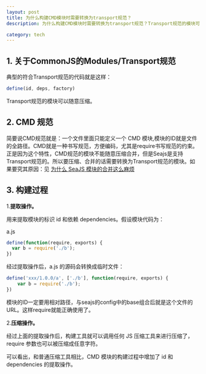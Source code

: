 ```yaml
---
layout: post
title: 为什么构建CMD模块时需要转换为transport规范？ 
description: 为什么构建CMD模块时需要转换为transport规范？Transport规范的模块可以随意压缩。

category: tech
---
```


## 1. 关于CommonJS的Modules/Transport规范

典型的符合Transport规范的代码就是这样：


```js
define(id, deps, factory)
```

Transport规范的模块可以随意压缩。

## 2. CMD 规范

简要说CMD规范就是：一个文件里面只能定义一个 CMD 模块,模块的ID就是文件的全路径。CMD就是一种书写规范，方便编码，尤其是require书写规范的约束。正是因为这个特性，CMD规范的模块不能随意压缩合并，但是Seajs是支持Transport规范的。所以要压缩、合并的话需要转换为Transport规范的模块。如果要究其原因：见 [为什么 SeaJS 模块的合并这么麻烦](http://chaoskeh.com/blog/why-its-hard-to-combo-seajs-modules.html)

## 3. 构建过程

1.**提取操作。** 

用来提取模块的标识 id 和依赖 dependencies。假设模块代码为：

a.js

```js
define(function(require, exports) {
  var b = require('./b');
})
```

经过提取操作后，a.js 的源码会转换成临时文件：

```js
define('xxx/1.0.0/a', ['./b'], function(require, exports) {
    var b = require('./b');
})
```

模块的ID一定要用相对路径，与seajs的config中的base组合后就是这个文件的URL。这样require就能正确使用了。

2.**压缩操作。** 

经过上面的提取操作后，构建工具就可以调用任何 JS 压缩工具来进行压缩了，require 参数也可以被压缩成任意字符。

可以看出，和普通压缩工具相比，CMD 模块的构建过程中增加了 id 和 dependencies 的提取操作。
